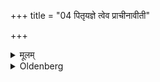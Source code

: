 +++
title = "04 पितृयज्ञे त्वेव प्राचीनावीती"

+++

<details><summary>मूलम्</summary>

पितृयज्ञे त्वेव प्राचीनावीती भवति ४
</details>

<details><summary>Oldenberg</summary>

4. Prācīnāvītin, however, he is only at sacrifices offered to the Manes.
</details>
